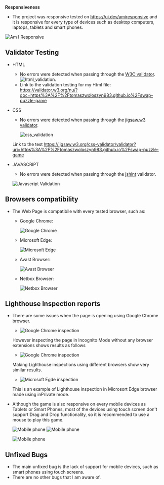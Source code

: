 **Responsiveness**
- The project was responsive tested on https://ui.dev/amiresponsive and it is responsive for every type of devices such as desktop computers, laptops, tablets and smart phones.

![Am I Responsive](documentation/images/am_i_responsive.jpg)

## **Validator Testing**
- HTML
    * No errors were detected when passing through the [W3C validator](https://validator.w3.org/nu/).
    ![html_validation](documentation/images/validation_html.jpg).
    * Link to the validation testing for my Html file:
    https://validator.w3.org/nu/?doc=https%3A%2F%2Ftomaszwoloszyn983.github.io%2Fswap-puzzle-game

- CSS
    * No errors were detected when passing through the [jigsaw.w3 validator](https://jigsaw.w3.org/css-validator). 

         ![css_validation](documentation/images/validation_css.jpg)
    
    Link to the test
         https://jigsaw.w3.org/css-validator/validator?uri=https%3A%2F%2Ftomaszwoloszyn983.github.io%2Fswap-puzzle-game

- JAVASCRIPT
    * No errors were detected when passing through the [jshint](https://jshint.com/) validator.

    ![Javascript Validation](documentation/images/validation_js.jpg)


## **Browsers compatibility**
- The Web Page is compatibile with every tested browser, such as:
    * Google Chrome:

         ![Google Chrome](documentation/images/resp_chrome.jpg)

    * Microsoft Edge: 
    
       ![Microsoft Edge](documentation/images/resp_edge.jpg)

    * Avast Browser: 

        ![Avast Browser](documentation/images/resp_avast.jpg)

    * Netbox Browser:

        ![Netbox Browser](documentation/images/resp_netbox.jpg)

## **Lighthouse Inspection reports**
 - There are some issues when the page is opening using Google Chrome browser.

    * ![Google Chrome inspection](documentation/images/lighthouse_inspection.jpg)

    However inspecting the page in Incognito Mode without any browser extensions shows results as follows

    * ![Google Chrome inspection](documentation/images/lighthouse_inspection_without_extentions.jpg)

    Making Lighthouse inspections using different browsers show very similar results. 
    
    * ![Microsoft Egde inspection](documentation/images/lighthouse_inspection_edge.jpg)

    This is an example of Lighthouse inspection in Microsort Edge browser made using inPrivate mode.


- Although the game is also responsive on every mobile devices as Tablets or Smart Phones, most of the devices using touch screen don't support Drag and Drop functionality, so it is recommended to use a mouse to play this game.

    ![Mobile phone](documentation/images/resp_mobile_2.jpg)
    ![Mobile phone](documentation/images/mobile_issue.jpg)
    
    ![Mobile phone](documentation/images/resp_mobile_4.jpg)

 


## **Unfixed Bugs**
- The main unfixed bug is the lack of support for mobile devices, such as smart phones using touch screens.
- There are no other bugs that I am aware of.